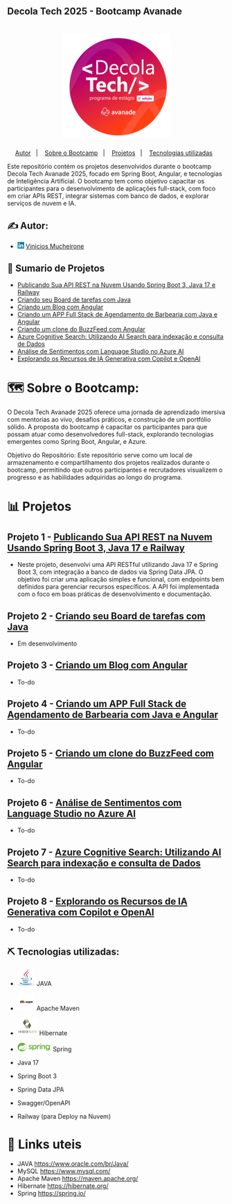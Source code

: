 ## Decola Tech 2025 - Bootcamp Avanade
<h1 align="center">
    <img alt="Gobarber" src="_ExternalFiles/DecolaTech.png" width="250px" />
</h1>

<p align="center">
  <a href="#authors">Autor</a>&nbsp;&nbsp;&nbsp;|&nbsp;&nbsp;&nbsp;
  <a href="#about">Sobre o Bootcamp</a>&nbsp;&nbsp;&nbsp;|&nbsp;&nbsp;&nbsp;
  <a href="#about">Projetos</a>&nbsp;&nbsp;&nbsp;|&nbsp;&nbsp;&nbsp;
  <a href="#tech_utilizadas">Tecnologias utilizadas</a>&nbsp;&nbsp;&nbsp;
</p>

Este repositório contém os projetos desenvolvidos durante o bootcamp Decola Tech Avanade 2025, focado em Spring Boot, Angular, e tecnologias de Inteligência Artificial. O bootcamp tem como objetivo capacitar os participantes para o desenvolvimento de aplicações full-stack, com foco em criar APIs REST, integrar sistemas com banco de dados, e explorar serviços de nuvem e IA.



## ✍️ Autor:  <a name = "authors"></a>
- <img src="_ExternalFiles/linkedln.png" height=15px> [Vinicios Mucheirone](https://www.linkedin.com/in/viniciosmucheirone/)


## 📝 Sumario de Projetos
- [Publicando Sua API REST na Nuvem Usando Spring Boot 3, Java 17 e Railway](#authors)
- [Criando seu Board de tarefas com Java](#authors)
- [Criando um Blog com Angular](#authors)
- [Criando um APP Full Stack de Agendamento de Barbearia com Java e Angular](#authors)
- [Criando um clone do BuzzFeed com Angular](#authors)
- [Azure Cognitive Search: Utilizando AI Search para indexação e consulta de Dados](#authors)
- [Análise de Sentimentos com Language Studio no Azure AI](#authors)
- [Explorando os Recursos de IA Generativa com Copilot e OpenAI](#authors)

# 🗺️ Sobre o Bootcamp:

O Decola Tech Avanade 2025 oferece uma jornada de aprendizado imersiva com mentorias ao vivo, desafios práticos, e construção de um portfólio sólido. A proposta do bootcamp é capacitar os participantes para que possam atuar como desenvolvedores full-stack, explorando tecnologias emergentes como Spring Boot, Angular, e Azure.

Objetivo do Repositório:
Este repositório serve como um local de armazenamento e compartilhamento dos projetos realizados durante o bootcamp, permitindo que outros participantes e recrutadores visualizem o progresso e as habilidades adquiridas ao longo do programa.


# 📊 Projetos <a name = "planejamento"></a>

## Projeto 1 - [Publicando Sua API REST na Nuvem Usando Spring Boot 3, Java 17 e Railway](https://github.com/viniciosmucheirone/DIO-Decola-Tech2025/tree/main/Biblioteca-API)
- Neste projeto, desenvolvi uma API RESTful utilizando Java 17 e Spring Boot 3, com integração a banco de dados via Spring Data JPA. O objetivo foi criar uma aplicação simples e funcional, com endpoints bem definidos para gerenciar recursos específicos. A API foi implementada com o foco em boas práticas de desenvolvimento e documentação.

## Projeto 2 - [Criando seu Board de tarefas com Java](https://github.com/viniciosmucheirone/DIO-Decola-Tech2025/tree/main/Board)
- Em desenvolvimento


## Projeto 3 - [Criando um Blog com Angular](https://github.com/viniciosmucheirone/DIO-Decola-Tech2025/tree/main/Blog-Angular)
- To-do


## Projeto 4 - [Criando um APP Full Stack de Agendamento de Barbearia com Java e Angular](https://github.com/viniciosmucheirone/DIO-Decola-Tech2025/tree/main/APP-Barbearia)
- To-do



## Projeto 5 - [Criando um clone do BuzzFeed com Angular](https://github.com/viniciosmucheirone/DIO-Decola-Tech2025/tree/main/BuzzFeed)
- To-do


## Projeto 6 - [Análise de Sentimentos com Language Studio no Azure AI](https://github.com/viniciosmucheirone/DIO-Decola-Tech2025/tree/main/Language-Studio-Azure-IA)
- To-do



## Projeto 7 - [Azure Cognitive Search: Utilizando AI Search para indexação e consulta de Dados](https://github.com/viniciosmucheirone/DIO-Decola-Tech2025/tree/main/Azure-Cognitive-Search)
- To-do


## Projeto 8 - [Explorando os Recursos de IA Generativa com Copilot e OpenAI](https://github.com/viniciosmucheirone/DIO-Decola-Tech2025/tree/main/IA-Generativa-Copilot-OpenIA)
- To-do


## ⛏️ Tecnologias utilizadas: 
- [<img src="_ExternalFiles/java.jpg" height=40px>](https://www.oracle.com/br/Java/) JAVA
- [<img src="_ExternalFiles/maven.jpg" height=40px>](https://maven.apache.org/) Apache Maven
- [<img src="_ExternalFiles/hibernate.png" height=40px>](https://hibernate.org/) Hibernate
- [<img src="_ExternalFiles/spring.png" height=20px>](https://spring.io/) Spring

- Java 17
- Spring Boot 3
- Spring Data JPA
- Swagger/OpenAPI
- Railway (para Deploy na Nuvem)

# 💾 Links uteis <a name = "links"></a>

- JAVA https://www.oracle.com/br/Java/
- MySQL https://www.mysql.com/
- Apache Maven https://maven.apache.org/
- Hibernate https://hibernate.org/
- Spring https://spring.io/

